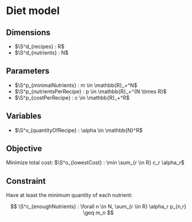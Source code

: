 # Diet model

## Dimensions

+ $\S^d_{recipes} : R$
+ $\S^d_{nutrients} : N$

## Parameters

+ $\S^p_{minimalNutrients} : m \in \mathbb{R}_+^N$
+ $\S^p_{nutrientsPerRecipe} : p \in \mathbb{R}_+^{N \times R}$
+ $\S^p_{costPerRecipe} : c \in \mathbb{R}_+^R$

## Variables

+ $\S^v_{quantityOfRecipe} : \alpha \in \mathbb{N}^R$

## Objective

Minimize total cost: $\S^o_{lowestCost} : \min \sum_{r \in R} c_r \alpha_r$

## Constraint

Have at least the minimum quantity of each nutrient:

$$
  \S^c_{enoughNutrients} :
  \forall n \in N,
    \sum_{r \in R} \alpha_r p_{n,r} \geq m_n
$$
